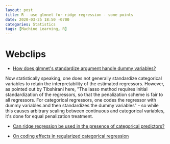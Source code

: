 ```yaml
---
layout: post
title: R - use glmnet for ridge regression - some points
date: 2020-03-25 18:50 -0700
categories: Statistics
tags: [Machine Learning, R]
---
```


# Webclips
- [How does glmnet's standardize argument handle dummy variables?](https://stackoverflow.com/questions/17887747/how-does-glmnets-standardize-argument-handle-dummy-variables)

Now statistically speaking, one does not generally standardize categorical variables to retain the interpretability of the estimated regressors. However, as pointed out by Tibshirani here, "The lasso method requires initial standardization of the regressors, so that the penalization scheme is fair to all regressors. For categorical regressors, one codes the regressor with dummy variables and then standardizes the dummy variables" - so while this causes arbitrary scaling between continuous and categorical variables, it's done for equal penalization treatment.

- [Can ridge regression be used in the presence of categorical predictors?](https://stats.stackexchange.com/questions/186031/can-ridge-regression-be-used-in-the-presence-of-categorical-predictors)

- [On coding effects in regularized categorical regression](https://www6.inrae.fr/mia-paris/content/download/4230/40438/version/1/file/Chiquet_catreg.pdf)
